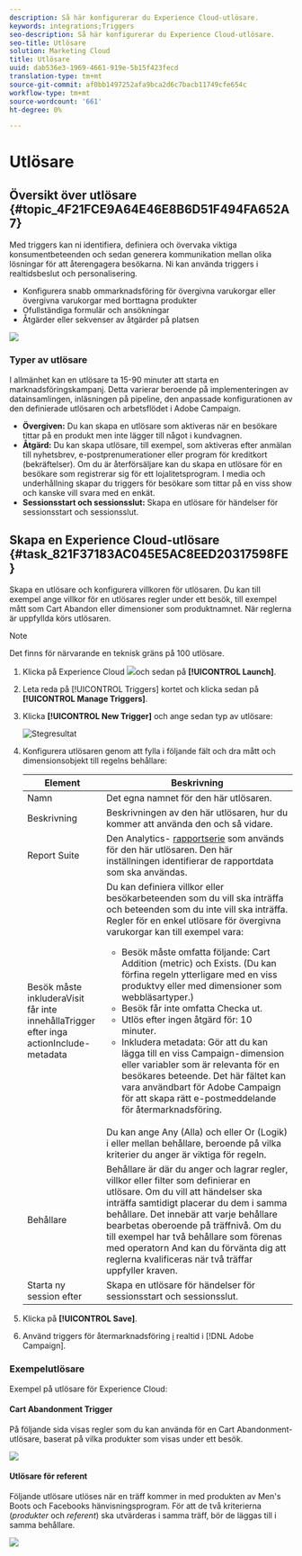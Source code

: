 ```yaml
---
description: Så här konfigurerar du Experience Cloud-utlösare.
keywords: integrations;Triggers
seo-description: Så här konfigurerar du Experience Cloud-utlösare.
seo-title: Utlösare
solution: Marketing Cloud
title: Utlösare
uuid: dab536e3-1969-4661-919e-5b15f423fecd
translation-type: tm+mt
source-git-commit: af0bb1497252afa9bca2d6c7bacb11749cfe654c
workflow-type: tm+mt
source-wordcount: '661'
ht-degree: 0%

---
```



# Utlösare

## Översikt över utlösare {#topic_4F21FCE9A64E46E8B6D51F494FA652A7}

Med triggers kan ni identifiera, definiera och övervaka viktiga konsumentbeteenden och sedan generera kommunikation mellan olika lösningar för att återengagera besökarna. Ni kan använda triggers i realtidsbeslut och personalisering.

* Konfigurera snabb ommarknadsföring för övergivna varukorgar eller övergivna varukorgar med borttagna produkter
* Ofullständiga formulär och ansökningar
* Åtgärder eller sekvenser av åtgärder på platsen

![](assets/trigger-abandonment-2.png)

### Typer av utlösare

I allmänhet kan en utlösare ta 15-90 minuter att starta en marknadsföringskampanj. Detta varierar beroende på implementeringen av datainsamlingen, inläsningen på pipeline, den anpassade konfigurationen av den definierade utlösaren och arbetsflödet i Adobe Campaign.

* **Övergiven:** Du kan skapa en utlösare som aktiveras när en besökare tittar på en produkt men inte lägger till något i kundvagnen.
* **Åtgärd:** Du kan skapa utlösare, till exempel, som aktiveras efter anmälan till nyhetsbrev, e-postprenumerationer eller program för kreditkort (bekräftelser). Om du är återförsäljare kan du skapa en utlösare för en besökare som registrerar sig för ett lojalitetsprogram. I media och underhållning skapar du triggers för besökare som tittar på en viss show och kanske vill svara med en enkät.
* **Sessionsstart och sessionsslut:** Skapa en utlösare för händelser för sessionsstart och sessionsslut.

## Skapa en Experience Cloud-utlösare {#task_821F37183AC045E5AC8EED20317598FE}

Skapa en utlösare och konfigurera villkoren för utlösaren. Du kan till exempel ange villkor för en utlösares regler under ett besök, till exempel mått som Cart Abandon eller dimensioner som produktnamnet. När reglerna är uppfyllda körs utlösaren.

>[!NOTE]
>
>Det finns för närvarande en teknisk gräns på 100 utlösare.

1. Klicka på Experience Cloud ![](assets/menu-icon.png)och sedan på **[!UICONTROL Launch]**.
2. Leta reda på [!UICONTROL Triggers] kortet och klicka sedan på **[!UICONTROL Manage Triggers]**.
3. Klicka **[!UICONTROL New Trigger]** och ange sedan typ av utlösare:

   ![Stegresultat](assets/add-trigger.png)

4. Konfigurera utlösaren genom att fylla i följande fält och dra mått och dimensionsobjekt till regelns behållare:

   | Element | Beskrivning |
   |--- |--- |
   | Namn | Det egna namnet för den här utlösaren. |
   | Beskrivning | Beskrivningen av den här utlösaren, hur du kommer att använda den och så vidare. |
   | Report Suite | Den Analytics- [rapportserie](https://docs.adobe.com/content/help/en/analytics/implementation/analytics-basics/ref-reports-report-suites.html) som används för den här utlösaren. Den här inställningen identifierar de rapportdata som ska användas. |
   | Besök måste<br>inkluderaVisit får inte<br>innehållaTrigger efter inga<br>actionInclude-metadata | Du kan definiera villkor eller besökarbeteenden som du vill ska inträffa och beteenden som du inte vill ska inträffa.  Regler för en enkel utlösare för övergivna varukorgar kan till exempel vara:<ul><li>Besök måste omfatta följande:  Cart Addition (metric) och Exists. (Du kan förfina regeln ytterligare med en viss produktvy eller med dimensioner som webbläsartyper.)</li><li>Besök får inte omfatta  Checka ut.</li><li>Utlös efter ingen åtgärd för:  10 minuter.</li><li>Inkludera metadata: Gör att du kan lägga till en viss Campaign-dimension eller variabler som är relevanta för en besökares beteende. Det här fältet kan vara användbart för Adobe Campaign för att skapa rätt e-postmeddelande för återmarknadsföring.</li></ul><br>Du kan ange Any (Alla) och eller Or (Logik) i eller mellan behållare, beroende på vilka kriterier du anger är viktiga för regeln. |
   | Behållare | Behållare är där du anger och lagrar regler, villkor eller filter som definierar en utlösare. Om du vill att händelser ska inträffa samtidigt placerar du dem i samma behållare. Det innebär att varje behållare bearbetas oberoende på träffnivå.  Om du till exempel har två behållare som förenas med operatorn And kan du förvänta dig att reglerna kvalificeras när två träffar uppfyller kraven. |
   | Starta ny session efter | Skapa en utlösare för händelser för sessionsstart och sessionsslut. |

5. Klicka på **[!UICONTROL Save]**.
6. Använd triggers för återmarknadsföring [i](https://docs.adobe.com/content/help/en/campaign-standard/using/integrating-with-adobe-cloud/working-with-campaign-and-triggers/about-adobe-experience-cloud-triggers.html) realtid i [!DNL Adobe Campaign].

### Exempelutlösare

Exempel på utlösare för Experience Cloud:

#### Cart Abandonment Trigger

På följande sida visas regler som du kan använda för en Cart Abandonment-utlösare, baserat på vilka produkter som visas under ett besök.

![](assets/abandonment-trigger.png)

#### Utlösare för referent

Följande utlösare utlöses när en träff kommer in med produkten av Men&#39;s Boots och Facebooks hänvisningsprogram. För att de två kriterierna (*produkter* och *referent*) ska utvärderas i samma träff, bör de läggas till i samma behållare.

![](assets/fb-boots-promo.png)

